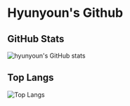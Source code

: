 # Hyunyoun's Github

## GitHub Stats

![hyunyoun's GitHub stats](https://github-readme-stats.vercel.app/api?username=buenhyden&show_icons=true&theme=radical)

## Top Langs

![Top Langs](https://github-readme-stats.vercel.app/api/top-langs/?username=buenhyden&layout=compact)
